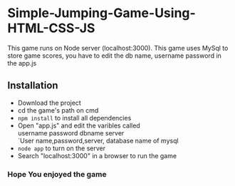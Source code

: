 # Simple-Jumping-Game-Using-HTML-CSS-JS
This game runs on Node server (localhost:3000).
This game uses MySql to store game scores, you have to edit the db name, username password in the app.js 

<h2>Installation</h2>
<ul>
<li>Download the project</li>
<li>cd the game's path on cmd</li>
<li><code>npm install</code> to install all dependencies</li>
<li>Open "app.js" and edit the varibles called <br>username password dbname server</br>`User name,password,server, database name of mysql</li>
<li><code>node app</code> to turn on the server</li>
<li>Search "localhost:3000" in a browser to run the game</li>

</ul>
<h3>Hope You enjoyed the game</h3>
